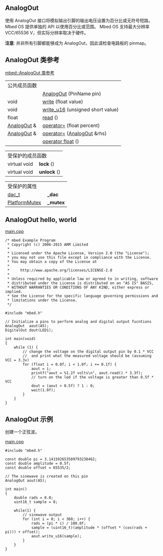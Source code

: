 ## AnalogOut
使用 AnalogOut 接口将模拟输出引脚的输出电压设置为百分比或无符号短路。Mbed OS 提供单独的 API 以使用百分比或范围。  Mbed OS 支持最大分辨率 VCC/65536 V，但实际分辨率取决于硬件。

**注意**: 并非所有引脚都能够成为 AnalogOut，因此请检查电路板的 pinmap。

## AnalogOut 类参考
[mbed::AnalogOut 类参考](http://os.mbed.com/docs/v5.9/mbed-os-api-doxy/classmbed_1_1_analog_out.html)

<table><tbody><tr><td colspan="2">公共成员函数</td>
		</tr><tr><td style="vertical-align:top;">&nbsp;</td>
			<td style="vertical-align:bottom;"><a href="http://os.mbed.com/docs/v5.9/mbed-os-api-doxy/classmbed_1_1_analog_out.html#ae328c0ba454e0025ace9254121980593" rel="nofollow" target="_blank">AnalogOut</a> (PinName pin)</td>
		</tr><tr><td style="vertical-align:top;">void&nbsp;</td>
			<td style="vertical-align:bottom;"><a href="http://os.mbed.com/docs/v5.9/mbed-os-api-doxy/classmbed_1_1_analog_out.html#a0e521119147950eeb7a5a88e7da51784" rel="nofollow" target="_blank">write</a> (float value)</td>
		</tr><tr><td style="vertical-align:top;">void&nbsp;</td>
			<td style="vertical-align:bottom;"><a href="http://os.mbed.com/docs/v5.9/mbed-os-api-doxy/classmbed_1_1_analog_out.html#ae229398abe666ee2d733ec002d754256" rel="nofollow" target="_blank">write_u16</a> (unsigned short value)</td>
		</tr><tr><td style="vertical-align:top;">float&nbsp;</td>
			<td style="vertical-align:bottom;"><a href="http://os.mbed.com/docs/v5.9/mbed-os-api-doxy/classmbed_1_1_analog_out.html#a46cc272dc4b9db9f79f0a81445da7c39" rel="nofollow" target="_blank">read</a> ()</td>
		</tr><tr><td style="vertical-align:top;"><a href="http://os.mbed.com/docs/v5.9/mbed-os-api-doxy/classmbed_1_1_analog_out.html" rel="nofollow" target="_blank">AnalogOut</a> &amp;&nbsp;</td>
			<td style="vertical-align:bottom;"><a href="http://os.mbed.com/docs/v5.9/mbed-os-api-doxy/classmbed_1_1_analog_out.html#aec07c15218777b62bbbd4b0d7e2bc4c7" rel="nofollow" target="_blank">operator=</a> (float percent)</td>
		</tr><tr><td style="vertical-align:top;"><a href="http://os.mbed.com/docs/v5.9/mbed-os-api-doxy/classmbed_1_1_analog_out.html" rel="nofollow" target="_blank">AnalogOut</a> &amp;&nbsp;</td>
			<td style="vertical-align:bottom;"><a href="http://os.mbed.com/docs/v5.9/mbed-os-api-doxy/classmbed_1_1_analog_out.html#ae7e7ccd73c8abd10995c57a77b10b4c0" rel="nofollow" target="_blank">operator=</a> (<a href="http://os.mbed.com/docs/v5.9/mbed-os-api-doxy/classmbed_1_1_analog_out.html" rel="nofollow" target="_blank">AnalogOut</a> &amp;rhs)</td>
		</tr><tr><td style="vertical-align:top;">&nbsp;</td>
			<td style="vertical-align:bottom;"><a href="http://os.mbed.com/docs/v5.9/mbed-os-api-doxy/classmbed_1_1_analog_out.html#a059e43a3e1ed54b7f8582be0232a5dbc" rel="nofollow" target="_blank">operator float</a> ()</td>
		</tr></tbody></table>
<table><tbody><tr><td colspan="2">受保护的成员函数</td>
		</tr><tr><td style="vertical-align:top;"><a id="ad9aefc05b96badd8fb15751fa967668d" target="_blank"></a> virtual void&nbsp;</td>
			<td style="vertical-align:bottom;"><strong>lock</strong> ()</td>
		</tr><tr><td style="vertical-align:top;"><a id="a5b8b780f6a4f590e14657d7677007592" target="_blank"></a> virtual void&nbsp;</td>
			<td style="vertical-align:bottom;"><strong>unlock</strong> ()</td>
		</tr></tbody></table>
<table><tbody><tr><td colspan="2">受保护的属性</td>
		</tr><tr><td style="vertical-align:top;"><a id="a767cd3412d940f1b45c4e949dd947c28" target="_blank"></a> <a href="http://os.mbed.com/docs/v5.9/mbed-os-api-doxy/group__hal.html#ga125c25ad6ab46870e3c0a3310cae2a2e" rel="nofollow" target="_blank">dac_t</a>&nbsp;</td>
			<td style="vertical-align:bottom;"><strong>_dac</strong></td>
		</tr><tr><td style="vertical-align:top;"><a id="a4814775e67688b73a33defbcfa2e00cf" target="_blank"></a> <a href="http://os.mbed.com/docs/v5.9/mbed-os-api-doxy/class_platform_mutex.html" rel="nofollow" target="_blank">PlatformMutex</a>&nbsp;</td>
			<td style="vertical-align:bottom;"><strong>_mutex</strong></td>
		</tr></tbody></table>

## AnalogOut hello, world
[main.cpp](https://os.mbed.com/teams/mbed_example/code/AnalogOut_HelloWorld/file/a32148e02ecf/main.cpp)         
```
/* mbed Example Program
 * Copyright (c) 2006-2015 ARM Limited
 *
 * Licensed under the Apache License, Version 2.0 (the "License");
 * you may not use this file except in compliance with the License.
 * You may obtain a copy of the License at
 *
 *     http://www.apache.org/licenses/LICENSE-2.0
 *
 * Unless required by applicable law or agreed to in writing, software
 * distributed under the License is distributed on an "AS IS" BASIS,
 * WITHOUT WARRANTIES OR CONDITIONS OF ANY KIND, either express or implied.
 * See the License for the specific language governing permissions and
 * limitations under the License.
 */
 
#include "mbed.h"
 
// Initialize a pins to perform analog and digital output fucntions
AnalogOut  aout(A5);
DigitalOut dout(LED1);
 
int main(void)
{
    while (1) {
        // change the voltage on the digital output pin by 0.1 * VCC
        //  and print what the measured voltage should be (assuming VCC = 3.3v)
        for (float i = 0.0f; i < 1.0f; i += 0.1f) {
            aout = i;
            printf("aout = %1.2f volts\n", aout.read() * 3.3f);
            // turn on the led if the voltage is greater than 0.5f * VCC
            dout = (aout > 0.5f) ? 1 : 0;
            wait(1.0f);
        }
    }
}
``` 
## AnalogOut 示例
创建一个正弦波。

[main.cpp](https://os.mbed.com/teams/mbed_example/code/AnalogOut_ex_1/file/066510b55650/main.cpp)     
```
#include "mbed.h"
 
const double pi = 3.141592653589793238462;
const double amplitude = 0.5f;
const double offset = 65535/2;
 
// The sinewave is created on this pin
AnalogOut aout(A5);
 
int main()
{
    double rads = 0.0;
    uint16_t sample = 0;
    
    while(1) {
        // sinewave output
        for (int i = 0; i < 360; i++) {
            rads = (pi * i) / 180.0f;
            sample = (uint16_t)(amplitude * (offset * (cos(rads + pi))) + offset);
            aout.write_u16(sample);
        }
    }
}
```